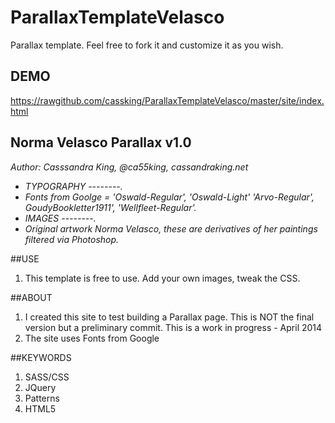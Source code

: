 ParallaxTemplateVelasco
=======================

Parallax template. Feel free to fork it and customize it as you wish.


DEMO
-----------

https://rawgithub.com/cassking/ParallaxTemplateVelasco/master/site/index.html

## Norma Velasco Parallax v1.0

_Author: Casssandra King, @ca55king, cassandraking.net_
- _TYPOGRAPHY --------._
- _Fonts from Goolge = 'Oswald-Regular', 'Oswald-Light' 'Arvo-Regular', GoudyBookletter1911', 'Wellfleet-Regular'._
- _IMAGES  --------._
- _Original artwork Norma Velasco, these are derivatives of her paintings filtered via Photoshop._

##USE

1. This template is free to use. Add your own images, tweak the CSS.

##ABOUT

1. I created this site to test building a Parallax page. This is NOT the final version but a preliminary commit. This is a work in progress - April 2014
2. The site uses Fonts from Google

##KEYWORDS
1. SASS/CSS
2. JQuery
3. Patterns
4. HTML5
 
